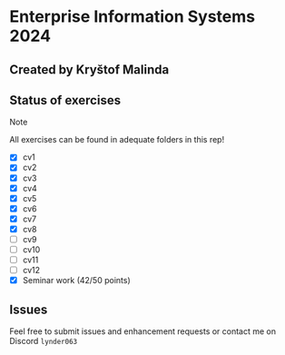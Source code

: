 # Enterprise Information Systems 2024

## Created by Kryštof Malinda

## Status of exercises

> [!NOTE]
> All exercises can be found in adequate folders in this rep!

- [x] cv1
- [x] cv2
- [x] cv3
- [x] cv4
- [x] cv5
- [x] cv6
- [x] cv7
- [x] cv8
- [ ] cv9
- [ ] cv10
- [ ] cv11
- [ ] cv12
- [x] Seminar work (42/50 points)
## Issues

Feel free to submit issues and enhancement requests or contact me on Discord `lynder063`
